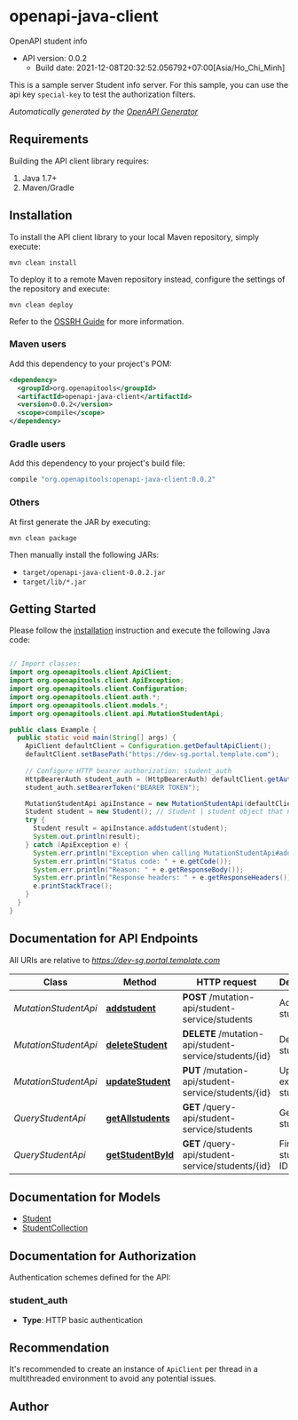 # openapi-java-client

OpenAPI student info
- API version: 0.0.2
  - Build date: 2021-12-08T20:32:52.056792+07:00[Asia/Ho_Chi_Minh]

This is a sample server Student info server. For this sample, you can use the api key `special-key` to test the authorization filters.


*Automatically generated by the [OpenAPI Generator](https://openapi-generator.tech)*


## Requirements

Building the API client library requires:
1. Java 1.7+
2. Maven/Gradle

## Installation

To install the API client library to your local Maven repository, simply execute:

```shell
mvn clean install
```

To deploy it to a remote Maven repository instead, configure the settings of the repository and execute:

```shell
mvn clean deploy
```

Refer to the [OSSRH Guide](http://central.sonatype.org/pages/ossrh-guide.html) for more information.

### Maven users

Add this dependency to your project's POM:

```xml
<dependency>
  <groupId>org.openapitools</groupId>
  <artifactId>openapi-java-client</artifactId>
  <version>0.0.2</version>
  <scope>compile</scope>
</dependency>
```

### Gradle users

Add this dependency to your project's build file:

```groovy
compile "org.openapitools:openapi-java-client:0.0.2"
```

### Others

At first generate the JAR by executing:

```shell
mvn clean package
```

Then manually install the following JARs:

* `target/openapi-java-client-0.0.2.jar`
* `target/lib/*.jar`

## Getting Started

Please follow the [installation](#installation) instruction and execute the following Java code:

```java

// Import classes:
import org.openapitools.client.ApiClient;
import org.openapitools.client.ApiException;
import org.openapitools.client.Configuration;
import org.openapitools.client.auth.*;
import org.openapitools.client.models.*;
import org.openapitools.client.api.MutationStudentApi;

public class Example {
  public static void main(String[] args) {
    ApiClient defaultClient = Configuration.getDefaultApiClient();
    defaultClient.setBasePath("https://dev-sg.portal.template.com");
    
    // Configure HTTP bearer authorization: student_auth
    HttpBearerAuth student_auth = (HttpBearerAuth) defaultClient.getAuthentication("student_auth");
    student_auth.setBearerToken("BEARER TOKEN");

    MutationStudentApi apiInstance = new MutationStudentApi(defaultClient);
    Student student = new Student(); // Student | student object that needs to be added to the database
    try {
      Student result = apiInstance.addstudent(student);
      System.out.println(result);
    } catch (ApiException e) {
      System.err.println("Exception when calling MutationStudentApi#addstudent");
      System.err.println("Status code: " + e.getCode());
      System.err.println("Reason: " + e.getResponseBody());
      System.err.println("Response headers: " + e.getResponseHeaders());
      e.printStackTrace();
    }
  }
}

```

## Documentation for API Endpoints

All URIs are relative to *https://dev-sg.portal.template.com*

Class | Method | HTTP request | Description
------------ | ------------- | ------------- | -------------
*MutationStudentApi* | [**addstudent**](docs/MutationStudentApi.md#addstudent) | **POST** /mutation-api/student-service/students | Add new student
*MutationStudentApi* | [**deleteStudent**](docs/MutationStudentApi.md#deleteStudent) | **DELETE** /mutation-api/student-service/students/{id} | Deletes a student
*MutationStudentApi* | [**updateStudent**](docs/MutationStudentApi.md#updateStudent) | **PUT** /mutation-api/student-service/students/{id} | Update an existing student
*QueryStudentApi* | [**getAllstudents**](docs/QueryStudentApi.md#getAllstudents) | **GET** /query-api/student-service/students | Get all students
*QueryStudentApi* | [**getStudentById**](docs/QueryStudentApi.md#getStudentById) | **GET** /query-api/student-service/students/{id} | Find student by ID


## Documentation for Models

 - [Student](docs/Student.md)
 - [StudentCollection](docs/StudentCollection.md)


## Documentation for Authorization

Authentication schemes defined for the API:
### student_auth

- **Type**: HTTP basic authentication


## Recommendation

It's recommended to create an instance of `ApiClient` per thread in a multithreaded environment to avoid any potential issues.

## Author



